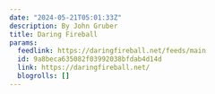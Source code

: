 ```yaml
---
date: "2024-05-21T05:01:33Z"
description: By John Gruber
title: Daring Fireball
params:
  feedlink: https://daringfireball.net/feeds/main
  id: 9a8beca635082f03992038bfdab4d14d
  link: https://daringfireball.net/
  blogrolls: []
---
```

